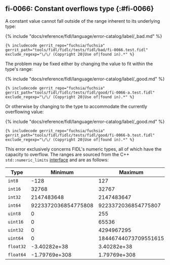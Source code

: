 ## fi-0066: Constant overflows type {:#fi-0066}

A constant value cannot fall outside of the range inherent to its underlying
type:

{% include "docs/reference/fidl/language/error-catalog/label/_bad.md" %}

```fidl
{% includecode gerrit_repo="fuchsia/fuchsia" gerrit_path="tools/fidl/fidlc/tests/fidl/bad/fi-0066.test.fidl" exclude_regexp="\/\/ (Copyright 20|Use of|found in).*" %}
```

The problem may be fixed either by changing the value to fit within the type's
range:

{% include "docs/reference/fidl/language/error-catalog/label/_good.md" %}

```fidl
{% includecode gerrit_repo="fuchsia/fuchsia" gerrit_path="tools/fidl/fidlc/tests/fidl/good/fi-0066-a.test.fidl" exclude_regexp="\/\/ (Copyright 20|Use of|found in).*" %}
```

Or otherwise by changing to the type to accommodate the currently overflowing
value:

{% include "docs/reference/fidl/language/error-catalog/label/_good.md" %}

```fidl
{% includecode gerrit_repo="fuchsia/fuchsia" gerrit_path="tools/fidl/fidlc/tests/fidl/good/fi-0066-b.test.fidl" exclude_regexp="\/\/ (Copyright 20|Use of|found in).*" %}
```

This error exclusively concerns FIDL's numeric types, all of which have the
capacity to overflow. The ranges are sourced from the C++ `std::numeric_limits`
[interface][cpp-ref-numeric-limits] and are as follows:

Type | Minimum | Maximum |
| --- | --- | --- |
| `int8` | -128 | 127 |
| `int16` | 32768 | 32767 |
| `int32` | 2147483648 | 2147483647 |
| `int64` | 9223372036854775808 | 9223372036854775807 |
| `uint8` | 0 | 255 |
| `uint16` | 0 | 65536 |
| `uint32` | 0 | 4294967295 |
| `uint64` | 0 | 18446744073709551615 |
| `float32` | -3.40282e+38 | 3.40282e+38 |
| `float64` | -1.79769e+308 | 1.79769e+308 |

[cpp-ref-numeric-limits]: https://en.cppreference.com/w/cpp/types/climits
